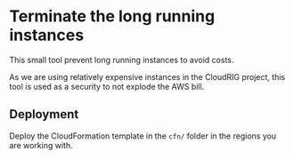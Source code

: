 # Terminate the long running instances

This small tool prevent long running instances to avoid costs. 

As we are using relatively expensive instances in the CloudRIG project, this tool is used as a security to not explode the AWS bill.

## Deployment

Deploy the CloudFormation template in the `cfn/` folder in the regions you are working with.
